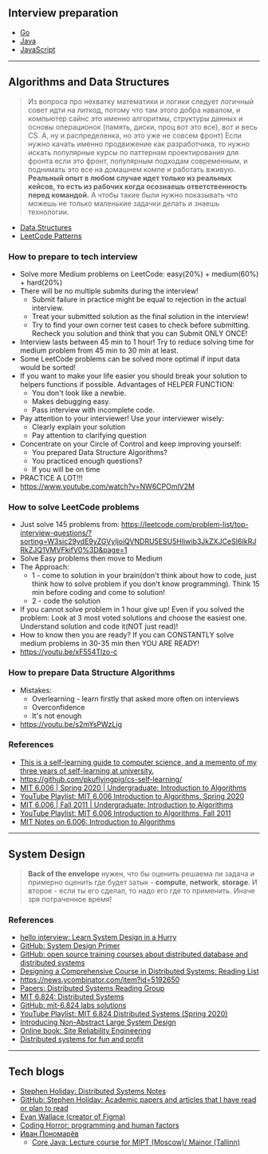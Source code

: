 Interview preparation
---

- [Go](./go/README.md)
- [Java](./java/README.md)
- [JavaScript](./js/README.md)

---
## Algorithms and Data Structures

> Из вопроса про нехватку математики и логики следует логичный совет идти на литкод, потому что там этого добра навалом, и компьютер сайнс это именно алгоритмы, структуры данных и основы операционок (память, диски, проц вот это все), вот и весь CS.
> А, ну и распределенка, но это уже не совсем фронт)
> Если нужно качать именно продвижение как разработчика, то нужно искать популярные курсы по паттернам проектирования для фронта если это фронт, популярным подходам современным, и поднимать это все на домашнем компе и работать вживую.
> **Реальный опыт в любом случае идет только из реальных кейсов, то есть из рабочих когда осознаешь ответственность перед командой.**
> А чтобы такие были нужно показывать что можешь не только маленькие задачки делать и знаешь технологии.

- [Data Structures](./js/datastructures/README.md)
- [LeetCode Patterns](js/problems/patterns/README.md)

### How to prepare to tech interview
- Solve more Medium problems on LeetCode: easy(20%) + medium(60%) + hard(20%)
- There will be no multiple submits during the interview! 
  - Submit failure in practice might be equal to rejection in the actual interview. 
  - Treat your submitted solution as the final solution in the interview! 
  - Try to find your own corner test cases to check before submitting. Recheck you solution and think that you can Submit ONLY ONCE!
- Interview lasts between 45 min to 1 hour! Try to reduce solving time for medium problem from 45 min to 30 min at least.
- Some LeetCode problems can be solved more optimal if input data would be sorted!
- If you want to make your life easier you should break your solution to helpers functions if possible. 
Advantages of HELPER FUNCTION:
  - You don't look like a newbie.
  - Makes debugging easy.
  - Pass interview with incomplete code.
- Pay attention to your interviewer! Use your interviewer wisely:
  - Clearly explain your solution
  - Pay attention to clarifying question
- Concentrate on your Circle of Control and keep improving yourself:
  - You prepared Data Structure Algorithms?
  - You practiced enough questions?
  - If you will be on time
- PRACTICE A LOT!!!
- https://www.youtube.com/watch?v=NW6CPOmlV2M

### How to solve LeetCode problems
- Just solve 145 problems from: https://leetcode.com/problem-list/top-interview-questions/?sorting=W3sic29ydE9yZGVyIjoiQVNDRU5ESU5HIiwib3JkZXJCeSI6IkRJRkZJQ1VMVFkifV0%3D&page=1
- Solve Easy problems then move to Medium
- The Approach:
  - 1 - come to solution in your brain(don't think about how to code, just think how to solve problem if you don't know programming). 
  Think 15 min before coding and come to solution!
  - 2 - code the solution
- If you cannot solve problem in 1 hour give up! Even if you solved the problem: 
Look at 3 most voted solutions and choose the easiest one. 
Understand solution and code it(NOT just read)!
- How to know then you are ready? If you can CONSTANTLY solve medium problems in 30-35 min then YOU ARE READY!
- https://youtu.be/xF554Tlzo-c

### How to prepare Data Structure Algorithms
- Mistakes:
  - Overlearning - learn firstly that asked more often on interviews
  - Overconfidence
  - It's not enough
- https://youtu.be/s2mYsPWzLjg

### References
- [This is a self-learning guide to computer science, and a memento of my three years of self-learning at university.](https://csdiy.wiki/en/)
- https://github.com/pkuflyingpig/cs-self-learning/
- [MIT 6.006 | Spring 2020 | Undergraduate: Introduction to Algorithms](https://ocw.mit.edu/courses/6-006-introduction-to-algorithms-spring-2020/)
- [YouTube Playlist: MIT 6.006 Introduction to Algorithms, Spring 2020](https://www.youtube.com/playlist?list=PLUl4u3cNGP63EdVPNLG3ToM6LaEUuStEY)
- [MIT 6.006 | Fall 2011 | Undergraduate: Introduction to Algorithms](https://ocw.mit.edu/courses/6-006-introduction-to-algorithms-fall-2011/)
- [YouTube Playlist: MIT 6.006 Introduction to Algorithms, Fall 2011](https://www.youtube.com/playlist?list=PLUl4u3cNGP61Oq3tWYp6V_F-5jb5L2iHb)
- [MIT Notes on 6.006: Introduction to Algorithms](https://courses.csail.mit.edu/6.006/fall11/notes.shtml)

---
## System Design

> **Back of the envelope** нужен, что бы оценить решаема ли задача и примерно оценить где будет затык - **compute**, **network**, **storage**. И второе - если ты его сделал, то надо его где то применить. Иначе зря потраченное время!

### References
- [hello interview: Learn System Design in a Hurry](https://www.hellointerview.com/learn/system-design/in-a-hurry/introduction)
- [GitHub: System Design Primer](https://github.com/donnemartin/system-design-primer)
- [GitHub: open source training courses about distributed database and distributed systems](https://github.com/pingcap/talent-plan)
- [Designing a Comprehensive Course in Distributed Systems: Reading List](https://backendology.com/2018/09/10/distributed-systems-course-reading-list/)
- https://news.ycombinator.com/item?id=5192650
- [Papers: Distributed Systems Reading Group](https://dsrg.pdos.csail.mit.edu/papers/)
- [MIT 6.824: Distributed Systems](https://pdos.csail.mit.edu/6.824/)
- [GitHub: mit-6.824 labs solutions](https://github.com/doongz/mit-6.824)
- [YouTube Playlist: MIT 6.824 Distributed Systems (Spring 2020)](https://youtube.com/playlist?list=PLrw6a1wE39_tb2fErI4-WkMbsvGQk9_UB&si=2VpNvwkuN4LNxGno)
- [Introducing Non-Abstract Large System Design](https://sre.google/workbook/non-abstract-design/)
- [Online book: Site Reliability Engineering](https://sre.google/workbook/table-of-contents/)
- [Distributed systems for fun and profit](https://book.mixu.net/distsys/single-page.html)

---
## Tech blogs
- [Stephen Holiday: Distributed Systems Notes](https://stephenholiday.com/notes/)
- [GitHub: Stephen Holiday: Academic papers and articles that I have read or plan to read](https://github.com/sholiday/papers)
- [Evan Wallace (creator of Figma)](https://madebyevan.com/)
- [Coding Horror: programming and human factors](https://blog.codinghorror.com/)
- [Иван Пономарёв](https://fiddlededee.github.io/courselinks/#_%D0%BF%D0%BE_%D0%B4%D1%80%D1%83%D0%B3%D0%B8%D0%BC_%D1%82%D0%B5%D0%BC%D0%B0%D0%BC)
  - [Core Java: Lecture course for MIPT (Moscow)/ Mainor (Tallinn)](https://inponomarev.ru/corejava)
